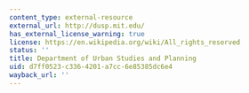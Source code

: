 ```yaml
---
content_type: external-resource
external_url: http://dusp.mit.edu/
has_external_license_warning: true
license: https://en.wikipedia.org/wiki/All_rights_reserved
status: ''
title: Department of Urban Studies and Planning
uid: d7ff0523-c336-4201-a7cc-6e85385dc6e4
wayback_url: ''
---
```

